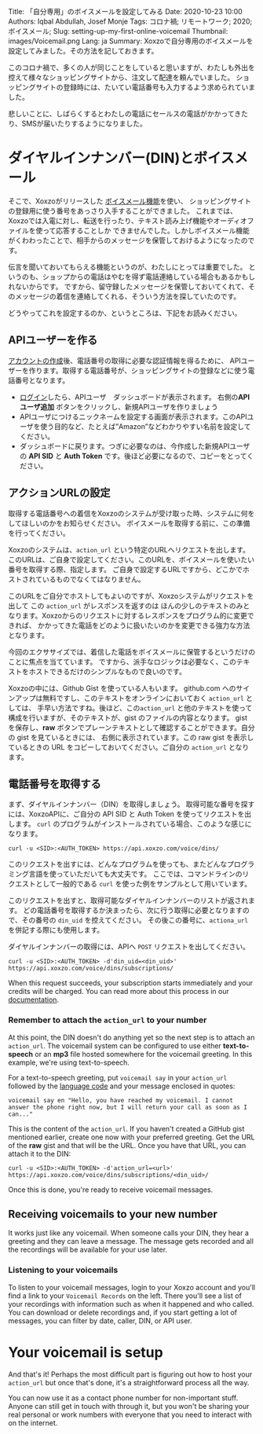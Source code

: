 Title: 「自分専用」のボイスメールを設定してみる
Date: 2020-10-23 10:00
Authors: Iqbal Abdullah, Josef Monje
Tags: コロナ禍; リモートワーク; 2020; ボイスメール;
Slug: setting-up-my-first-online-voicemail
Thumbnail: images/Voicemail.png
Lang: ja
Summary: Xoxzoで自分専用のボイスメールを設定してみました。その方法を記しておきます。

このコロナ禍で、多くの人が同じことをしていると思いますが、わたしも外出を控えて様々なショッピングサイトから、注文して配達を頼んでいました。
ショッピングサイトの登録時には、たいてい電話番号も入力するよう求められていました。

悲しいことに、しばらくするとわたしの電話にセールスの電話がかかってきたり、SMSが届いたりするようになりました。

# ダイヤルインナンバー(DIN)とボイスメール

そこで、Xoxzoがリリースした [ボイスメール機能]({filename}/Announcements/2020-10-20-voicemail-release-en.md)を使い、
ショッピングサイトの登録用に使う番号をあっさり入手することができました。
これまでは、Xoxzoでは入電に対し、転送を行ったり、テキスト読み上げ機能やオーディオファイルを使って応答することしか
できませんでした。しかしボイスメール機能がくわわったことで、相手からのメッセージを保管しておけるようになったのです。

伝言を聞いておいてもらえる機能というのが、わたしにとっては重要でした。
というのも、ショップからの電話はやむを得ず電話連絡している場合もあるかもしれないからです。
ですから、留守録したメッセージを保管しておいてくれて、そのメッセージの着信を連絡してくれる、そういう方法を探していたのです。

どうやってこれを設定するのか、というところは、下記をお読みください。

## APIユーザーを作る

[アカウントの作成](https://www.xoxzo.com/ja/accounts/signup/)後、電話番号の取得に必要な認証情報を得るために、
APIユーザーを作ります。取得する電話番号が、ショッピングサイトの登録などに使う電話番号となります。

- [ログイン](https://www.xoxzo.com/ja/accounts/login/)したら、APIユーザ　ダッシュボードが表示されます。 右側の**APIユーザ追加** ボタンをクリックし、新規APIユーザを作りましょう
- APIユーザにつけるニックネームを設定する画面が表示されます。このAPIユーザを使う目的など、たとえば”Amazon”などわかりやすい名前を設定してください。
- ダッシュボードに戻ります。つぎに必要なのは、今作成した新規APIユーザの **API SID** と **Auth Token** です。後ほど必要になるので、コピーをとってください。

## アクションURLの設定

取得する電話番号への着信をXoxzoのシステムが受け取った時、システムに何をしてほしいのかをお知らせください。
ボイスメールを取得する前に、この準備を行ってください。

Xoxzoのシステムは、`action_url` という特定のURLへリクエストを出します。
このURLは、ご自身で設定してください。このURLを、ボイスメールを使いたい番号を取得する際、指定します。
ご自身で設定するURLですから、どこかでホストされているものでなくてはなりません。

このURLをご自分でホストしてもよいのですが、Xoxzoシステムがリクエストを出して この `action_url` がレスポンスを返すのは
ほんの少しのテキストのみとなります。Xoxzoからのリクエストに対するレスポンスをプログラム的に変更できれば、
かかってきた電話をどのように扱いたいのかを変更できる強力な方法となります。

今回のエクササイズでは、着信した電話をボイスメールに保管するというだけのことに焦点を当てています。
ですから、派手なロジックは必要なく、このテキストをホストできるだけのシンプルなもので良いのです。

Xoxzoの中には、Github Gist を使っている人もいます。
github.com へのサインアップは無料ですし、このテキストをオンラインにおいておく `action_url` としては、
手早い方法ですね。後ほど、この`action_url` と他のテキストを使って構成を行いますが、そのテキストが、gist のファイルの内容となります。
gist を保存し、**raw** ボタンでプレーンテキストとして確認することができます。自分の gist を見ているときには、
右側に表示されています。この raw gist を表示しているときの URL をコピーしておいてください。ご自分の `action_url` となります。

## 電話番号を取得する

まず、ダイヤルインナンバー（DIN）を取得しましょう。
取得可能な番号を探すには、XoxzoAPIに、ご自分の API SID と Auth Token を使ってリクエストを出します。
`curl` のプログラムがインストールされている場合、このような感じになります。

```
curl -u <SID>:<AUTH_TOKEN> https://api.xoxzo.com/voice/dins/
```

このリクエストを出すには、どんなプログラムを使っても、またどんなプログラミング言語を使っていただいても大丈夫です。
ここでは、コマンドラインのリクエストとして一般的である `curl` を使った例をサンプルとして用いています。

このリクエストを出すと、取得可能なダイヤルインナンバーのリストが返されます。
どの電話番号を取得するか決まったら、次に行う取得に必要となりますので、その番号の `din_uid` を控えてください。
その後この番号に、`actiona_url` を併記する際にも使用します。

ダイヤルインナンバーの取得には、APIへ `POST` リクエストを出してください。

```
curl -u <SID>:<AUTH_TOKEN> -d'din_uid=<din_uid>' https://api.xoxzo.com/voice/dins/subscriptions/
```

When this request succeeds, your subscription starts immediately and your credits will be charged.
You can read more about this process in our [documentation](https://docs.xoxzo.com/en/din.html#finding-a-dial-in-number-via-api).

### Remember to attach the `action_url` to your number

At this point, the DIN doesn't do anything yet so the next step is to attach an `action_url`.
The voicemail system can be configured to use either **text-to-speech** or an **mp3** file hosted
somewhere for the voicemail greeting. In this example, we're using text-to-speech.

For a text-to-speech greeting, put `voicemail say` in your `action_url` followed by
the [language code](https://docs.xoxzo.com/en/utilsapi.html#tts-lang-label) and your message enclosed in quotes:

```
voicemail say en "Hello, you have reached my voicemail. I cannot answer the phone right now, but I will return your call as soon as I can..."
```

This is the content of the `action_url`. If you haven't created a GitHub gist mentioned earlier,
create one now with your preferred greeting. Get the URL of the **raw** gist and that will be the URL.
Once you have that URL, you can attach it to the DIN:

```
curl -u <SID>:<AUTH_TOKEN> -d'action_url=<url>' https://api.xoxzo.com/voice/dins/subscriptions/<din_uid>/
```
 
Once this is done, you're ready to receive voicemail messages.

## Receiving voicemails to your new number

It works just like any voicemail. When someone calls your DIN, they hear a greeting and they
can leave a message. The message gets recorded and all the recordings will be available for your use later.

### Listening to your voicemails

To listen to your voicemail messages, login to your Xoxzo account and you'll find a link to your 
`Voicemail Records` on the left. There you'll see a list of your recordings with information such as when it happened and who called.
You can download or delete recordings and, if you start getting a lot of messages, you can filter by date, caller, DIN, or API user.

# Your voicemail is setup

And that's it! Perhaps the most difficult part is figuring out how to host your
`action_url` but once that's done, it's a straightforward process all the way.

You can now use it as a contact phone number for non-important stuff.
Anyone can still get in touch with through it, but you won't be sharing
your real personal or work numbers with everyone that you need to interact with on the
internet.
